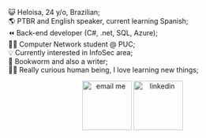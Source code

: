 
   <p align="left">
😺 Heloisa, 24 y/o, Brazilian; <br />
🌎 PTBR and English speaker, current learning Spanish;<br />
⏪ Back-end developer (C#, .net, SQL, Azure);<br />
👩‍💻 Computer Network student @ PUC;<br />
💡 Currently interested in InfoSec area;<br />
🐛 Bookworm and also a writer;<br />
🕵️‍♀️ Really curious human being, I love learning new things;<br />

  </p>


   
 <p align="center"> <a href="mailto:heloisa@keemail.me" target="_blank"> <img align="center" alt="email me"  src="https://64.media.tumblr.com/cba4208ed78faae53e971f78543500e6/tumblr_pqulm2bWXR1vpf6ddo1_75sq.gifv" width="100"></a>
    <a href="https://www.linkedin.com/in/heloisafarias/" target="_blank"> <img align="center" alt="linkedin" src="https://img.shields.io/badge/LinkedIn-0077B5?style=for-the-badge&logo=linkedin&logoColor=white" width="100"> </a>
 <p> 
